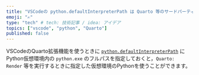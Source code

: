 ```yaml
---
title: "VSCodeの python.defaultInterpreterPath は Quarto 等のサードパーティー拡張機能にも適用される"
emoji: "✍️"
type: "tech" # tech: 技術記事 / idea: アイデア
topics: ["vscode", "python", "Quarto"]
published: false
---
```


VSCodeのQuarto拡張機能を使うときに [`python.defaultInterpreterPath`](https://code.visualstudio.com/docs/python/environments#_manually-specify-an-interpreter) にPython仮想環境内の `python.exe` のフルパスを指定しておくと，`Quarto: Render` 等を実行するときに指定した仮想環境のPythonを使うことができます。